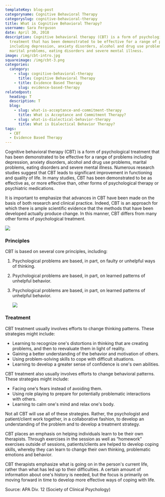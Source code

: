 ```yaml
---
templateKey: blog-post
categoryname: Cognitive Behavioral Therapy
categoryslug: cognitive-behavioral-therapy
title: What is Cognitive Behavioral Therapy?
username: Sara Ferguson
date: April 30, 2018
description: Cognitive behavioral therapy (CBT) is a form of psychological
  treatment that has been demonstrated to be effective for a range of problems
  including depression, anxiety disorders, alcohol and drug use problems,
  marital problems, eating disorders and severe mental illness.
image: /img/cbt-intro.jpg
squareimage: /img/cbt-3.png
categories:
  category:
    - slug: cognitive-behavioral-therapy
      title: Cognitive Behavioral Therapy
    - title: Evidence Based Therapy
      slug: evidence-based-therapy
relatedpost:
  heading: T
  description: T
  blog:
    - slug: what-is-acceptance-and-commitment-therapy
      title: What is Acceptance and Commitment Therapy?
    - slug: what-is-dialectical-behavior-therapy
      title: What is Dialectical Behavior Therapy?
tags:
  - CBT
  - Evidence Based Therapy
---
```

Cognitive behavioral therapy (CBT) is a form of psychological treatment that has been demonstrated to be effective for a range of problems including depression, anxiety disorders, alcohol and drug use problems, marital problems, eating disorders and severe mental illness. Numerous research studies suggest that CBT leads to significant improvement in functioning and quality of life. In many studies, CBT has been demonstrated to be as effective as, or more effective than, other forms of psychological therapy or psychiatric medications.

It is important to emphasize that advances in CBT have been made on the basis of both research and clinical practice. Indeed, CBT is an approach for which there is ample scientific evidence that the methods that have been developed actually produce change. In this manner, CBT differs from many other forms of psychological treatment.

![](/img/cbt-1.jpg)

### Principles

CBT is based on several core principles, including:

1. Psychological problems are based, in part, on faulty or unhelpful ways of thinking.
2. Psychological problems are based, in part, on learned patterns of unhelpful behavior.
3. Psychological problems are based, in part, on learned patterns of unhelpful behavior.

   ![](/img/cbt-2.jpg)

### Treatment

CBT treatment usually involves efforts to change thinking patterns. These strategies might include:

* Learning to recognize one's distortions in thinking that are creating problems, and then to reevaluate them in light of reality.
* Gaining a better understanding of the behavior and motivation of others.
* Using problem-solving skills to cope with difficult situations.
* Learning to develop a greater sense of confidence is one's own abilities.

CBT treatment also usually involves efforts to change behavioral patterns. These strategies might include:

* Facing one's fears instead of avoiding them.
* Using role playing to prepare for potentially problematic interactions with others.
* Learning to calm one's mind and relax one's body.

Not all CBT will use all of these strategies. Rather, the psychologist and patient/client work together, in a collaborative fashion, to develop an understanding of the problem and to develop a treatment strategy.

CBT places an emphasis on helping individuals learn to be their own therapists. Through exercises in the session as well as “homework” exercises outside of sessions, patients/clients are helped to develop coping skills, whereby they can learn to change their own thinking, problematic emotions and behavior.

CBT therapists emphasize what is going on in the person's current life, rather than what has led up to their difficulties. A certain amount of information about one's history is needed, but the focus is primarily on moving forward in time to develop more effective ways of coping with life.

Source: APA Div. 12 (Society of Clinical Psychology)